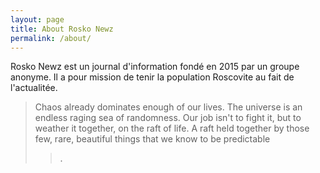 ```yaml
---
layout: page
title: About Rosko Newz
permalink: /about/
---
```


Rosko Newz est un journal d'information fondé en 2015 par un groupe anonyme.
Il a pour mission de tenir la population Roscovite au fait de l'actualitée.

>Chaos already dominates enough of our lives. The universe is an endless raging sea of randomness. Our job isn't to fight it, but to weather it together, on the raft of life. A raft held together by those few, rare, beautiful things that we know to be predictable <blockquote>.
